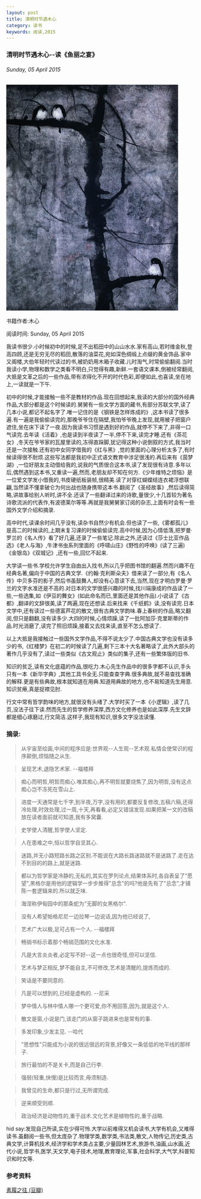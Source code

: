 ```yaml
---
layout: post
title: 清明时节遇木心
category: 读书
keywords: 阅读,2015
---
```


### 清明时节遇木心--读《鱼丽之宴》

###### Sunday, 05 April 2015

![木心画作](/../../assets/img/book/2015/Muxin_painting.jpg)

书籍作者:木心

阅读时间: Sunday, 05 April 2015

我读书很少.小时候初中的时候,足不出稻田中的山山水水.家有高山,若时维金秋,登高四顾,还是无穷无尽的稻田,散落的油菜花,宛如深色绸缎上点缀的黄金饰品.家中又阁楼,大伯年轻时代读过的书,被奶奶用木箱子收藏.儿时淘气,时常偷偷翻阅.当时我读小学,物理和数学之类看不明白,只觉得有趣,新鲜.一套语文课本,倒被经常翻阅,大抵是文革之后的一些作品,带有浓得化不开的时代色彩,即便如此,也喜读,坐在地上,一读就是一下午.

初中的时候,才能接触一些不是教材的作品.现在回想起来,我读的大部分的国外经典作品,大部分都是这个时候读的.舅舅有一些文学方面的藏书,有部分苏联文学,读了几本小说,都记不起名字了.唯一记住的是《钢铁是怎样炼成的》,这本书读了很多遍.有一遍是我偷偷读完的,那晚爷爷住在隔壁,我怕爷爷晚上发现,就用被子把窗户遮住,坐在床下读了一夜.因为我读书习惯是遇到好的作品,就停不下来了,非得一口气读完.去年读《活着》,也是读到半夜读了一半,停不下来,读完才睡.还有《茶花女》,冬天在爷爷家的瓦屋里读的,冻得直跺脚,犹记得这种小说倒叙的方式,我当时还是一次接触.还有初中女同学借我的《红与黑》,觉的里面的心理分析太多了,有时候读得很不耐烦.这些写法都是我初中正式语文教育中涉足很浅的.再后来有《茵梦湖》,一位好朋友主动借给我的,说我的气质很合这本书,读了发现很有诗意.多年以后,偶然遇到这本书,又重读一遍,然而,老朋友却不知在何方.《少年维特之烦恼》是一位爱文学发小借我的,书皮硬纸板装帧,很精美.读了对穿红蝴蝶结连衣裙浮想联翩,当然读不懂拿破仑为何出战也随身携带这本书.翻阅了《圣经故事》,然后读得简略,讲故事给别人听时,讲不全.还读了一些翻译过来的诗歌,量很少,十几首较为著名诗歌流派的代表作,有波德莱尔等等.再就是我舅舅家订阅的杂志,上面有时会有一些国外文学介绍和摘录.

高中时代,读课余时间几乎没有,读杂书自然少有机会.但也读了一些,《雾都孤儿》是高二的时候读的,上期末复习课的时候偷偷读完.高中时候,因为心情低落,把罗曼·罗兰的《名人传》看了好几遍,还录了一些笔记.除此之外,还读过《莎士比亚作品选》《老人与海》,牛津书虫系列里面的《呼啸山庄》《野性的呼唤》(读了三遍)《金银岛》《双城记》,还有一些,回忆不起来.

大学读一些书.学校允许学生自由出入找书,所以几乎把图书馆的翻遍.然而兴趣不在经典名著,偏向于中国的古典文学.《约翰·克利斯朵夫》借来读了一部分,有《名人传》中贝多芬的影子,然后书虽鼓舞人,却没有心意读下去,当然,现在才明白罗曼·罗兰的文字水准还是不高的.对日本的文学很感兴趣的时候,找川端康成的作品读了一些,一些选集,如《伊豆的舞女》(如此命名而已,里面还是其他作品).小说读了《古都》,翻译的文辞很美,读了两遍,现在还想读.后来找来《千纸鹤》读,没有读完.日本文学中,还有读过一些德富芦花的散文,很有古典文学韵味.春上春树的作品,略又翻阅,但只是翻翻,没有读多少.大四的时候,心情烦躁,读了一批阿加莎·克里斯蒂的作品.时光消磨了,读完了照旧烦躁,接着又去找来读,直至不怎么想读了.

以上大抵是我接触过一些国外文学作品,不得不说太少了.中国古典文学也没有读多少的书,《红楼梦》在初二的时候读了几遍,剩下三本十大名著略读了,此外大部头的著作几乎没有了,读过一些类似《古文观止》类似的集子,还有一些繁体版的旧书.

知识的贫乏,读有文化底蕴的作品,很吃力.木心先生作品中的很多字都不认识,手头只有一本《新华字典》,其他工具书全无.只能查查字典.很多典故,就不易查找准确的解释.更是有些典故,根本就知道在用典.知道用典故的地方,也不易知道先生用意.知识贫瘠,真是捉襟见肘.

行文中常有哲学韵味的地方,就很没有头绪了.大学时买了一本《小逻辑》,读了几页,没法子往下读.然而先生的哲学修养深厚,西方文化修养也是如此深厚.先生文辞都是细心琢磨过,行文简洁.这样子,我现有知识,很多文字没法读懂.

### 摘录:

> 从宇宙至绘画,中间的程序应是:世界观--人生观--艺术观.私情会使常识的程序颠倒,烦恼随之从生.

> 呈现艺术,退隐艺术家. --福楼拜

> 痴心而明哲,明哲而痴心.唯其痴心,再不明哲就要烧焦了,因为明哲,没有这点痴心岂不冻死在雪山上.

> 进度一天通常是七千字,到半夜,万字,没有用的,都要反复修改,五稿六稿,还得冷处理,时效处理,过一周,十天,再看看,必定又错误发现.如果把某一文的改稿放在读者面前就可知道,我有多窝囊.

> 史学使人清醒,哲学使人坚定.

> 人在患难之中,恒以哲学自坚其心.

> 迷路,并无小路短路长路之区别.不能说在大路长路迷路就不是迷路了.走在达不到目的的路上,就是迷路.

> 都以为哲学家是冷静的,无私的,其实在罗列论点,结果体系时,各自表呈了"愿望",黑格尔是用他的逻辑学一步步推得"总念"的吗?他是先有了"总念",才铺陈一套逻辑来的.所以就乏味.

> 海涅称伊甸园中的那条蛇为"无脚的女黑格尔".

> 没有人希望帕格尼尼一边拉琴一边说话,因为他已经说了,

> 艺术广大以极,足可占有一个人. --福楼拜

> 畅销书标示着那个畅销范围的文化水准.

> 凡是大言炎炎者,必定写不好--这一点也很奇怪,但可以坚信.

> 艺术与梦正相反,梦不能自主,不可修改,艺术是清醒的,提炼而成的.

> 笑话是不要同意的.

> 凡是可以想到的,已经是虚构的. --尼采

> 梦中情人与林中情人哪一个更可爱,你不用回答,因为,就是这个人.

> 散文是窗,小说是门,该走门的从窗子跳进来也是常有的事.

> 多发印象,少发主见. --哈代

> "思想性"只能成为小说的很远很远的背景,好像又一条低低的地平线的那样子.

> 旅行最怕的不是关卡,而是自己行李.

> 强弱(轻重,快慢)是比较而言,毋须制造.

> 我曾见的生命,都只是行过,无所谓完成.

> 逆来顺受则顺.

> 政治经济是动物性的,重于战术.文化艺术是植物性的,重于战略.


hid say:发现自己所读,实在少得可怜.大学以前难得又机会读书,大学有机会,又难得读书.虽翻阅一些书,但太庞杂了.物理学类,数学类,书法类,散文,人物传记,历史类,古典文学,计算机技术,经济学和学术类占主要,少量园林艺术,旅游书,油画,山水画,近代小说,哲学书,医学,天文学,电子技术,地理,教育理论,军事,社会科学,大气学,科普知识和时文等.







### 参考资料
[素履之往 (豆瓣)](http://book.douban.com/subject/1949679/)


